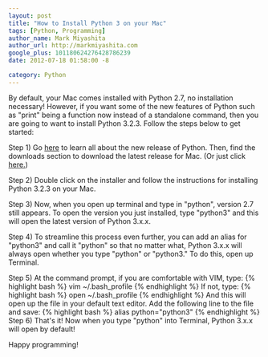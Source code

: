```yaml
---
layout: post
title: "How to Install Python 3 on your Mac"
tags: [Python, Programming]
author_name: Mark Miyashita
author_url: http://markmiyashita.com
google_plus: 101180624276428786239
date: 2012-07-18 01:58:00 -8

category: Python
---
```


By default, your Mac comes installed with Python 2.7, no installation necessary! However, if you want some of the new features of Python such as "print" being a function now instead of a standalone command, then you are going to want to install Python 3.2.3. Follow the steps below to get started:  

Step 1) Go <a href="http://www.python.org/download/releases/3.2.3/">here</a> to learn all about the new release of Python. Then, find the downloads section to download the latest release for Mac. (Or just click <a href="http://www.python.org/ftp/python/3.2.3/python-3.2.3-macosx10.6.dmg">here.</a>)  

Step 2) Double click on the installer and follow the instructions for installing Python 3.2.3 on your Mac.  

Step 3) Now, when you open up terminal and type in "python", version 2.7 still appears. To open the version you just installed, type "python3" and this will open the latest version of Python 3.x.x.  

Step 4) To streamline this process even further, you can add an alias for "python3" and call it "python" so that no matter what, Python 3.x.x will always open whether you type "python" or "python3." To do this, open up Terminal.  

Step 5) At the command prompt, if you are comfortable with VIM, type:
{% highlight bash %}
    vim ~/.bash_profile
{% endhighlight %}
If not, type:
{% highlight bash %}
    open ~/.bash_profile
{% endhighlight %}
And this will open up the file in your default text editor. Add the following line to the file and save:
{% highlight bash %}
    alias python="python3"
{% endhighlight %}    
Step 6) That's it! Now when you type "python" into Terminal, Python 3.x.x will open by default!  

Happy programming!